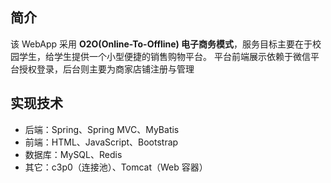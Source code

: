 ## 简介
该 WebApp 采用 **O2O(Online-To-Offline) 电子商务模式**，服务目标主要在于校园学生，给学生提供一个小型便捷的销售购物平台。
平台前端展示依赖于微信平台授权登录，后台则主要为商家店铺注册与管理

## 实现技术
- 后端：Spring、Spring MVC、MyBatis
- 前端：HTML、JavaScript、Bootstrap
- 数据库：MySQL、Redis
- 其它：c3p0（连接池）、Tomcat（Web 容器）


